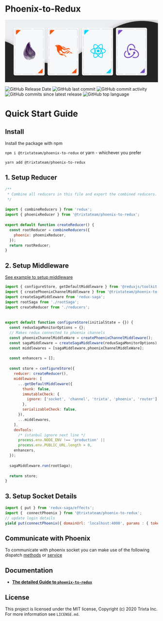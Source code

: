 # Phoenix-to-Redux
<img src="https://raw.githubusercontent.com/trixtateam/phoenix-to-redux/master/assets/phoenix-to-redux.jpg" alt="phoenix to redux banner" align="center" />

<br />

![GitHub Release Date](https://img.shields.io/github/release-date/trixtateam/phoenix-to-redux?style=for-the-badge)
![GitHub last commit](https://img.shields.io/github/last-commit/trixtateam/phoenix-to-redux?style=for-the-badge)
![GitHub commit activity](https://img.shields.io/github/commit-activity/m/trixtateam/phoenix-to-redux?style=for-the-badge)
![GitHub commits since latest release](https://img.shields.io/github/commits-since/trixtateam/phoenix-to-redux/latest?style=for-the-badge)
![GitHub top language](https://img.shields.io/github/languages/top/trixtateam/phoenix-to-redux?style=for-the-badge)

# Quick Start Guide
## Install
Install the package with npm

```npm i @trixtateam/phoenix-to-redux```
or yarn - whichever you prefer

```yarn add @trixtateam/phoenix-to-redux```

## 1. Setup Reducer
```javascript
/**
 * Combine all reducers in this file and export the combined reducers.
 */

import { combineReducers } from 'redux';
import { phoenixReducer } from '@trixtateam/phoenix-to-redux';

export default function createReducer() {
  const rootReducer = combineReducers({
    phoenix: phoenixReducer,
  });
  return rootReducer;
}
```

## 2. Setup Middleware
[See example to setup middleware](https://redux-toolkit.js.org/api/configureStore)
```javascript
import { configureStore, getDefaultMiddleware } from '@reduxjs/toolkit';
import { createPhoenixChannelMiddleware } from '@trixtateam/phoenix-to-redux';
import createSagaMiddleware from 'redux-saga';
import rootSaga from './rootSaga';
import createReducer from './reducers';


export default function configureStore(initialState = {}) {
  const reduxSagaMonitorOptions = {};
  // Makes redux connected to phoenix channels
  const phoenixChannelMiddleWare = createPhoenixChannelMiddleware();
  const sagaMiddleware = createSagaMiddleware(reduxSagaMonitorOptions);
  const middlewares = [sagaMiddleware,phoenixChannelMiddleWare];

  const enhancers = [];

  const store = configureStore({
    reducer: createReducer(),
    middleware: [
      ...getDefaultMiddleware({
        thunk: false,
        immutableCheck: {
          ignore: ['socket', 'channel', 'trixta', 'phoenix', 'router'],
        },
        serializableCheck: false,
      }),
      ...middlewares,
    ],
    devTools:
      /* istanbul ignore next line */
      process.env.NODE_ENV !== 'production' ||
      process.env.PUBLIC_URL.length > 0,
    enhancers,
  });

  sagaMiddleware.run(rootSaga);

  return store;
}
```
## 3. Setup Socket Details
```javascript
import { put } from 'redux-saga/effects';
import {  connectPhoenix } from '@trixtateam/phoenix-to-redux';
// update login details
yield put(connectPhoenix({ domainUrl: 'localhost:4000', params : { token:'eyJhbGciOiJIUzI1NiIsInR5cCI6IkpXVCJ9.eyJzdWIiOiIxMjM0NTY3ODkwIiwibmF6IkpvaG4gRG9lIiwiaWF0IjoxNTE2MjM5MDIyfQ.SflKxwRJSMeKKF2QT4fwpMeJf36POk6yJV_adQssw5c',agentId: 'john@doe.com'} }));
```

## Communicate with Phoenix
To communicate with phoenix socket you can make use of the following dispatch [methods](docs/js/methods.md) or [service](docs/js/service.md)

## Documentation
- [**The detailed Guide to `phoenix-to-redux`**](docs/README.md)

## License

This project is licensed under the MIT license, Copyright (c) 2020 Trixta Inc. For more information see `LICENSE.md`.
